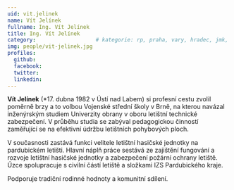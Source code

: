 ```yaml
---
uid: vit.jelinek
name: Vít Jelínek
fullname: Ing. Vít Jelínek
title: Ing. Vít Jelínek
category:             		# kategorie: rp, praha, vary, hradec, jmk, senat
img: people/vit-jelinek.jpg
profiles:
  github:
  facebook:
  twitter:
  linkedin:
---
```


**Vít Jelínek** (*17. dubna 1982 v Ústí nad Labem) si profesní cestu zvolil poměrně brzy a to volbou Vojenské střední školy v Brně, na kterou navázal inženýrským studiem Univerzity obrany v oboru letištní technické zabezpečení. V průběhu studia se zabýval pedagogickou činností zaměřující se na efektivní údržbu letištních pohybových ploch.

V současnosti zastává funkci velitele letištní hasičské jednotky na pardubickém letišti. Hlavní náplň práce sestává ze zajištění fungování a rozvoje letištní hasičské jednotky a zabezpečení požární ochrany letiště. Úzce spolupracuje s civilní částí letiště a složkami IZS Pardubického kraje.

Podporuje tradiční rodinné hodnoty a komunitní sdílení.
